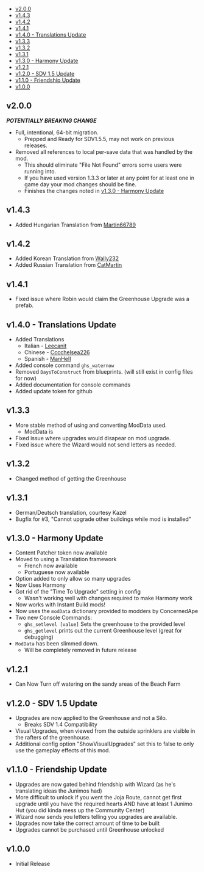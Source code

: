 
<!-- TOC -->

- [v2.0.0](#v200)
- [v1.4.3](#v143)
- [v1.4.2](#v142)
- [v1.4.1](#v141)
- [v1.4.0 - Translations Update](#v140---translations-update)
- [v1.3.3](#v133)
- [v1.3.2](#v132)
- [v1.3.1](#v131)
- [v1.3.0 - Harmony Update](#v130---harmony-update)
- [v1.2.1](#v121)
- [v1.2.0 - SDV 1.5 Update](#v120---sdv-15-update)
- [v1.1.0 - Friendship Update](#v110---friendship-update)
- [v1.0.0](#v100)

<!-- /TOC -->

## v2.0.0
***POTENTIALLY BREAKING CHANGE***
* Full, intentional, 64-bit migration.
  * Prepped and Ready for SDV1.5.5, may not work on previous releases. 
* Removed all references to local per-save data that was handled by the mod. 
  * This should eliminate "File Not Found" errors some users were running into.
  * If you have used version 1.3.3 or later at any point for at least one in game day your mod changes should be fine.
  * Finishes the changes noted in [v1.3.0 - Harmony Update](#v130---harmony-update)
## v1.4.3
* Added Hungarian Translation from [Martin66789](https://www.nexusmods.com/stardewvalley/users/27323031)
## v1.4.2
* Added Korean Translation from [Wally232](https://github.com/Wally232)
* Added Russian Translation from  [CatMartin](https://github.com/CatMartin)
## v1.4.1
* Fixed issue where Robin would claim the Greenhouse Upgrade was a prefab.
## v1.4.0 - Translations Update
* Added Translations
  * Italian - [Leecanit](https://github.com/LeecanIt)
  * Chinese - [Cccchelsea226](https://github.com/Cccchelsea226)
  * Spanish - [ManHeII](https://github.com/ManHeII)
* Added console command `ghs_waternow`
* Removed `DaysToConstruct` from blueprints. (will still exist in config files for now)
* Added documentation for console commands
* Added update token for github

## v1.3.3
* More stable method of using and converting ModData used.
  * ModData is 
* Fixed issue where upgrades would disapear on mod upgrade.
* Fixed issue where the Wizard would not send letters as needed.

## v1.3.2
* Changed method of getting the Greenhouse
## v1.3.1
* German/Deutsch translation, courtesy Kazel
* Bugfix for #3, "Cannot upgrade other buildings while mod is installed" 
## v1.3.0 - Harmony Update
* Content Patcher token now available
* Moved to using a Translation framework
  * French now available
  * Portuguese now available
* Option added to only allow so many upgrades
* Now Uses Harmony
* Got rid of the "Time To Upgrade" setting in config
  * Wasn't working well with changes required to make Harmony work
* Now works with Instant Build mods!
* Now uses the `modData` dictionary provided to modders by ConcernedApe
* Two new Console Commands:
  *  `ghs_setlevel [value]` Sets the greenhouse to the provided level
  * `ghs_getlevel` prints out the current Greenhouse level (great for debugging)
* `ModData` has been slimmed down.
  * Will be completely removed in future release

## v1.2.1
 * Can Now Turn off watering on the sandy areas of the Beach Farm

## v1.2.0 - SDV 1.5 Update

* Upgrades are now applied to the Greenhouse and not a Silo. 
  * Breaks SDV 1.4 Compatibility
* Visual Upgrades, when viewed from the outside sprinklers are visible in the rafters of the greenhouse.
* Additional config option "ShowVisualUpgrades" set this to false to only use the gameplay effects of this mod.

## v1.1.0 - Friendship Update

* Upgrades are now gated behind friendship with Wizard (as he's translating ideas the Junimos had)
* More difficult to unlock if you went the Joja Route, cannot get first upgrade until you have the required hearts AND have at least 1 Junimo Hut (you did kinda mess up the Community Center)
* Wizard now sends you letters telling you upgrades are available.
* Upgrades now take the correct amount of time to be built
* Upgrades cannot be purchased until Greenhouse unlocked

## v1.0.0
* Initial Release
